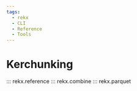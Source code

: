 ```yaml
---
tags:
  - rekx
  - CLI
  - Reference
  - Tools
---
```


# Kerchunking 

::: rekx.reference
::: rekx.combine
::: rekx.parquet
